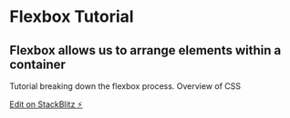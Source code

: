 # Flexbox Tutorial

## Flexbox allows us to arrange elements within a container

Tutorial breaking down the flexbox process.
Overview of CSS

[Edit on StackBlitz ⚡️](https://stackblitz.com/edit/js-t2uh4g)
